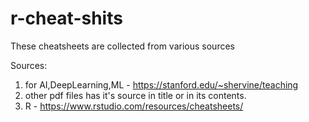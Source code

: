# r-cheat-shits

These cheatsheets are collected from various sources


Sources:

1. for AI,DeepLearning,ML - https://stanford.edu/~shervine/teaching
2. other pdf files has it's source in title or in its contents.
3. R - https://www.rstudio.com/resources/cheatsheets/
